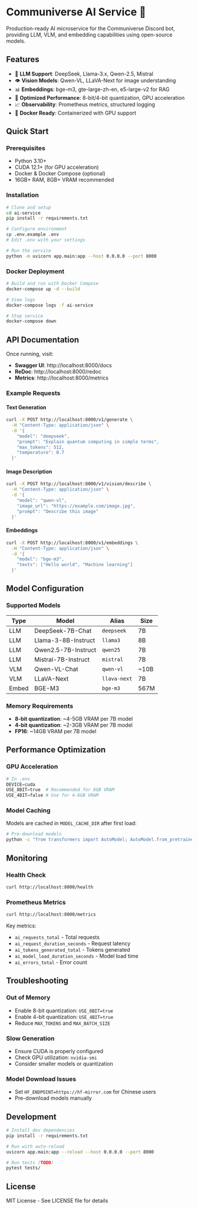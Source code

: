 # Communiverse AI Service 🧠

Production-ready AI microservice for the Communiverse Discord bot, providing LLM, VLM, and embedding capabilities using open-source models.

## Features

- 🤖 **LLM Support**: DeepSeek, Llama-3.x, Qwen-2.5, Mistral
- 👁️ **Vision Models**: Qwen-VL, LLaVA-Next for image understanding
- 📊 **Embeddings**: bge-m3, gte-large-zh-en, e5-large-v2 for RAG
- 🚀 **Optimized Performance**: 8-bit/4-bit quantization, GPU acceleration
- 📈 **Observability**: Prometheus metrics, structured logging
- 🐳 **Docker Ready**: Containerized with GPU support

## Quick Start

### Prerequisites

- Python 3.10+
- CUDA 12.1+ (for GPU acceleration)
- Docker & Docker Compose (optional)
- 16GB+ RAM, 8GB+ VRAM recommended

### Installation
```bash
# Clone and setup
cd ai-service
pip install -r requirements.txt

# Configure environment
cp .env.example .env
# Edit .env with your settings

# Run the service
python -m uvicorn app.main:app --host 0.0.0.0 --port 8000
```

### Docker Deployment
```bash
# Build and run with Docker Compose
docker-compose up -d --build

# View logs
docker-compose logs -f ai-service

# Stop service
docker-compose down
```

## API Documentation

Once running, visit:
- **Swagger UI**: http://localhost:8000/docs
- **ReDoc**: http://localhost:8000/redoc
- **Metrics**: http://localhost:8000/metrics

### Example Requests

#### Text Generation
```bash
curl -X POST http://localhost:8000/v1/generate \
  -H "Content-Type: application/json" \
  -d '{
    "model": "deepseek",
    "prompt": "Explain quantum computing in simple terms",
    "max_tokens": 512,
    "temperature": 0.7
  }'
```

#### Image Description
```bash
curl -X POST http://localhost:8000/v1/vision/describe \
  -H "Content-Type: application/json" \
  -d '{
    "model": "qwen-vl",
    "image_url": "https://example.com/image.jpg",
    "prompt": "Describe this image"
  }'
```

#### Embeddings
```bash
curl -X POST http://localhost:8000/v1/embeddings \
  -H "Content-Type: application/json" \
  -d '{
    "model": "bge-m3",
    "texts": ["Hello world", "Machine learning"]
  }'
```

## Model Configuration

### Supported Models

| Type  | Model               | Alias        | Size |
| ----- | ------------------- | ------------ | ---- |
| LLM   | DeepSeek-7B-Chat    | `deepseek`   | 7B   |
| LLM   | Llama-3-8B-Instruct | `llama3`     | 8B   |
| LLM   | Qwen2.5-7B-Instruct | `qwen25`     | 7B   |
| LLM   | Mistral-7B-Instruct | `mistral`    | 7B   |
| VLM   | Qwen-VL-Chat        | `qwen-vl`    | ~10B |
| VLM   | LLaVA-Next          | `llava-next` | 7B   |
| Embed | BGE-M3              | `bge-m3`     | 567M |

### Memory Requirements

- **8-bit quantization**: ~4-5GB VRAM per 7B model
- **4-bit quantization**: ~2-3GB VRAM per 7B model
- **FP16**: ~14GB VRAM per 7B model

## Performance Optimization

### GPU Acceleration
```python
# In .env
DEVICE=cuda
USE_8BIT=true  # Recommended for 8GB VRAM
USE_4BIT=false # Use for 4-6GB VRAM
```

### Model Caching

Models are cached in `MODEL_CACHE_DIR` after first load:
```bash
# Pre-download models
python -c "from transformers import AutoModel; AutoModel.from_pretrained('deepseek-ai/deepseek-llm-7b-chat')"
```

## Monitoring

### Health Check
```bash
curl http://localhost:8000/health
```

### Prometheus Metrics
```bash
curl http://localhost:8000/metrics
```

Key metrics:
- `ai_requests_total` - Total requests
- `ai_request_duration_seconds` - Request latency
- `ai_tokens_generated_total` - Tokens generated
- `ai_model_load_duration_seconds` - Model load time
- `ai_errors_total` - Error count

## Troubleshooting

### Out of Memory
- Enable 8-bit quantization: `USE_8BIT=true`
- Enable 4-bit quantization: `USE_4BIT=true`
- Reduce `MAX_TOKENS` and `MAX_BATCH_SIZE`

### Slow Generation
- Ensure CUDA is properly configured
- Check GPU utilization: `nvidia-smi`
- Consider smaller models or quantization

### Model Download Issues
- Set `HF_ENDPOINT=https://hf-mirror.com` for Chinese users
- Pre-download models manually

## Development
```bash
# Install dev dependencies
pip install -r requirements.txt

# Run with auto-reload
uvicorn app.main:app --reload --host 0.0.0.0 --port 8000

# Run tests (TODO)
pytest tests/
```

## License

MIT License - See LICENSE file for details